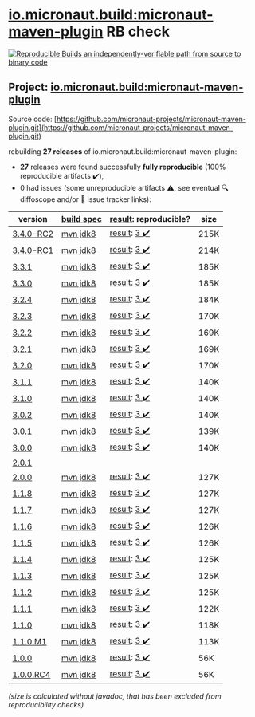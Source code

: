 [io.micronaut.build:micronaut-maven-plugin](https://search.maven.org/artifact/io.micronaut.build/micronaut-maven-plugin/) RB check
=======

[![Reproducible Builds](https://reproducible-builds.org/images/logos/rb.svg) an independently-verifiable path from source to binary code](https://reproducible-builds.org/)

## Project: [io.micronaut.build:micronaut-maven-plugin](https://search.maven.org/artifact/io.micronaut.build/micronaut-maven-plugin/)

Source code: [https://github.com/micronaut-projects/micronaut-maven-plugin.git](https://github.com/micronaut-projects/micronaut-maven-plugin.git)

rebuilding **27 releases** of io.micronaut.build:micronaut-maven-plugin:
- **27** releases were found successfully **fully reproducible** (100% reproducible artifacts :heavy_check_mark:),
- 0 had issues (some unreproducible artifacts :warning:, see eventual :mag: diffoscope and/or :memo: issue tracker links):

| version | [build spec](/BUILDSPEC.md) | [result](https://reproducible-builds.org/docs/jvm/): reproducible? | size |
| -- | --------- | ------ | -- |
| [3.4.0-RC2](https://search.maven.org/artifact/io.micronaut.build/micronaut-maven-plugin/3.4.0-RC2/pom) | [mvn jdk8](micronaut-maven-plugin-3.4.0-RC2.buildspec) | [result](micronaut-maven-plugin-3.4.0-RC2.buildinfo): [3 :heavy_check_mark: ](micronaut-maven-plugin-3.4.0-RC2.buildcompare) | 215K |
| [3.4.0-RC1](https://search.maven.org/artifact/io.micronaut.build/micronaut-maven-plugin/3.4.0-RC1/pom) | [mvn jdk8](micronaut-maven-plugin-3.4.0-RC1.buildspec) | [result](micronaut-maven-plugin-3.4.0-RC1.buildinfo): [3 :heavy_check_mark: ](micronaut-maven-plugin-3.4.0-RC1.buildcompare) | 214K |
| [3.3.1](https://search.maven.org/artifact/io.micronaut.build/micronaut-maven-plugin/3.3.1/pom) | [mvn jdk8](micronaut-maven-plugin-3.3.1.buildspec) | [result](micronaut-maven-plugin-3.3.1.buildinfo): [3 :heavy_check_mark: ](micronaut-maven-plugin-3.3.1.buildcompare) | 185K |
| [3.3.0](https://search.maven.org/artifact/io.micronaut.build/micronaut-maven-plugin/3.3.0/pom) | [mvn jdk8](micronaut-maven-plugin-3.3.0.buildspec) | [result](micronaut-maven-plugin-3.3.0.buildinfo): [3 :heavy_check_mark: ](micronaut-maven-plugin-3.3.0.buildcompare) | 185K |
| [3.2.4](https://search.maven.org/artifact/io.micronaut.build/micronaut-maven-plugin/3.2.4/pom) | [mvn jdk8](micronaut-maven-plugin-3.2.4.buildspec) | [result](micronaut-maven-plugin-3.2.4.buildinfo): [3 :heavy_check_mark: ](micronaut-maven-plugin-3.2.4.buildcompare) | 184K |
| [3.2.3](https://search.maven.org/artifact/io.micronaut.build/micronaut-maven-plugin/3.2.3/pom) | [mvn jdk8](micronaut-maven-plugin-3.2.3.buildspec) | [result](micronaut-maven-plugin-3.2.3.buildinfo): [3 :heavy_check_mark: ](micronaut-maven-plugin-3.2.3.buildcompare) | 170K |
| [3.2.2](https://search.maven.org/artifact/io.micronaut.build/micronaut-maven-plugin/3.2.2/pom) | [mvn jdk8](micronaut-maven-plugin-3.2.2.buildspec) | [result](micronaut-maven-plugin-3.2.2.buildinfo): [3 :heavy_check_mark: ](micronaut-maven-plugin-3.2.2.buildcompare) | 169K |
| [3.2.1](https://search.maven.org/artifact/io.micronaut.build/micronaut-maven-plugin/3.2.1/pom) | [mvn jdk8](micronaut-maven-plugin-3.2.1.buildspec) | [result](micronaut-maven-plugin-3.2.1.buildinfo): [3 :heavy_check_mark: ](micronaut-maven-plugin-3.2.1.buildcompare) | 169K |
| [3.2.0](https://search.maven.org/artifact/io.micronaut.build/micronaut-maven-plugin/3.2.0/pom) | [mvn jdk8](micronaut-maven-plugin-3.2.0.buildspec) | [result](micronaut-maven-plugin-3.2.0.buildinfo): [3 :heavy_check_mark: ](micronaut-maven-plugin-3.2.0.buildcompare) | 170K |
| [3.1.1](https://search.maven.org/artifact/io.micronaut.build/micronaut-maven-plugin/3.1.1/pom) | [mvn jdk8](micronaut-maven-plugin-3.1.1.buildspec) | [result](micronaut-maven-plugin-3.1.1.buildinfo): [3 :heavy_check_mark: ](micronaut-maven-plugin-3.1.1.buildcompare) | 140K |
| [3.1.0](https://search.maven.org/artifact/io.micronaut.build/micronaut-maven-plugin/3.1.0/pom) | [mvn jdk8](micronaut-maven-plugin-3.1.0.buildspec) | [result](micronaut-maven-plugin-3.1.0.buildinfo): [3 :heavy_check_mark: ](micronaut-maven-plugin-3.1.0.buildcompare) | 140K |
| [3.0.2](https://search.maven.org/artifact/io.micronaut.build/micronaut-maven-plugin/3.0.2/pom) | [mvn jdk8](micronaut-maven-plugin-3.0.2.buildspec) | [result](micronaut-maven-plugin-3.0.2.buildinfo): [3 :heavy_check_mark: ](micronaut-maven-plugin-3.0.2.buildcompare) | 140K |
| [3.0.1](https://search.maven.org/artifact/io.micronaut.build/micronaut-maven-plugin/3.0.1/pom) | [mvn jdk8](micronaut-maven-plugin-3.0.1.buildspec) | [result](micronaut-maven-plugin-3.0.1.buildinfo): [3 :heavy_check_mark: ](micronaut-maven-plugin-3.0.1.buildcompare) | 139K |
| [3.0.0](https://search.maven.org/artifact/io.micronaut.build/micronaut-maven-plugin/3.0.0/pom) | [mvn jdk8](micronaut-maven-plugin-3.0.0.buildspec) | [result](micronaut-maven-plugin-3.0.0.buildinfo): [3 :heavy_check_mark: ](micronaut-maven-plugin-3.0.0.buildcompare) | 140K |
| [2.0.1](https://search.maven.org/artifact/io.micronaut.build/micronaut-maven-plugin/2.0.1/pom) | | | |
| [2.0.0](https://search.maven.org/artifact/io.micronaut.build/micronaut-maven-plugin/2.0.0/pom) | [mvn jdk8](micronaut-maven-plugin-2.0.0.buildspec) | [result](micronaut-maven-plugin-2.0.0.buildinfo): [3 :heavy_check_mark: ](micronaut-maven-plugin-2.0.0.buildcompare) | 127K |
| [1.1.8](https://search.maven.org/artifact/io.micronaut.build/micronaut-maven-plugin/1.1.8/pom) | [mvn jdk8](micronaut-maven-plugin-1.1.8.buildspec) | [result](micronaut-maven-plugin-1.1.8.buildinfo): [3 :heavy_check_mark: ](micronaut-maven-plugin-1.1.8.buildcompare) | 127K |
| [1.1.7](https://search.maven.org/artifact/io.micronaut.build/micronaut-maven-plugin/1.1.7/pom) | [mvn jdk8](micronaut-maven-plugin-1.1.7.buildspec) | [result](micronaut-maven-plugin-1.1.7.buildinfo): [3 :heavy_check_mark: ](micronaut-maven-plugin-1.1.7.buildcompare) | 127K |
| [1.1.6](https://search.maven.org/artifact/io.micronaut.build/micronaut-maven-plugin/1.1.6/pom) | [mvn jdk8](micronaut-maven-plugin-1.1.6.buildspec) | [result](micronaut-maven-plugin-1.1.6.buildinfo): [3 :heavy_check_mark: ](micronaut-maven-plugin-1.1.6.buildcompare) | 126K |
| [1.1.5](https://search.maven.org/artifact/io.micronaut.build/micronaut-maven-plugin/1.1.5/pom) | [mvn jdk8](micronaut-maven-plugin-1.1.5.buildspec) | [result](micronaut-maven-plugin-1.1.5.buildinfo): [3 :heavy_check_mark: ](micronaut-maven-plugin-1.1.5.buildcompare) | 126K |
| [1.1.4](https://search.maven.org/artifact/io.micronaut.build/micronaut-maven-plugin/1.1.4/pom) | [mvn jdk8](micronaut-maven-plugin-1.1.4.buildspec) | [result](micronaut-maven-plugin-1.1.4.buildinfo): [3 :heavy_check_mark: ](micronaut-maven-plugin-1.1.4.buildcompare) | 125K |
| [1.1.3](https://search.maven.org/artifact/io.micronaut.build/micronaut-maven-plugin/1.1.3/pom) | [mvn jdk8](micronaut-maven-plugin-1.1.3.buildspec) | [result](micronaut-maven-plugin-1.1.3.buildinfo): [3 :heavy_check_mark: ](micronaut-maven-plugin-1.1.3.buildcompare) | 125K |
| [1.1.2](https://search.maven.org/artifact/io.micronaut.build/micronaut-maven-plugin/1.1.2/pom) | [mvn jdk8](micronaut-maven-plugin-1.1.2.buildspec) | [result](micronaut-maven-plugin-1.1.2.buildinfo): [3 :heavy_check_mark: ](micronaut-maven-plugin-1.1.2.buildcompare) | 125K |
| [1.1.1](https://search.maven.org/artifact/io.micronaut.build/micronaut-maven-plugin/1.1.1/pom) | [mvn jdk8](micronaut-maven-plugin-1.1.1.buildspec) | [result](micronaut-maven-plugin-1.1.1.buildinfo): [3 :heavy_check_mark: ](micronaut-maven-plugin-1.1.1.buildcompare) | 122K |
| [1.1.0](https://search.maven.org/artifact/io.micronaut.build/micronaut-maven-plugin/1.1.0/pom) | [mvn jdk8](micronaut-maven-plugin-1.1.0.buildspec) | [result](micronaut-maven-plugin-1.1.0.buildinfo): [3 :heavy_check_mark: ](micronaut-maven-plugin-1.1.0.buildcompare) | 118K |
| [1.1.0.M1](https://search.maven.org/artifact/io.micronaut.build/micronaut-maven-plugin/1.1.0.M1/pom) | [mvn jdk8](micronaut-maven-plugin-1.1.0.M1.buildspec) | [result](micronaut-maven-plugin-1.1.0.M1.buildinfo): [3 :heavy_check_mark: ](micronaut-maven-plugin-1.1.0.M1.buildcompare) | 113K |
| [1.0.0](https://search.maven.org/artifact/io.micronaut.build/micronaut-maven-plugin/1.0.0/pom) | [mvn jdk8](micronaut-maven-plugin-1.0.0.buildspec) | [result](micronaut-maven-plugin-1.0.0.buildinfo): [3 :heavy_check_mark: ](micronaut-maven-plugin-1.0.0.buildcompare) | 56K |
| [1.0.0.RC4](https://search.maven.org/artifact/io.micronaut.build/micronaut-maven-plugin/1.0.0.RC4/pom) | [mvn jdk8](micronaut-maven-plugin-1.0.0.RC4.buildspec) | [result](micronaut-maven-plugin-1.0.0.RC4.buildinfo): [3 :heavy_check_mark: ](micronaut-maven-plugin-1.0.0.RC4.buildcompare) | 56K |

<i>(size is calculated without javadoc, that has been excluded from reproducibility checks)</i>
